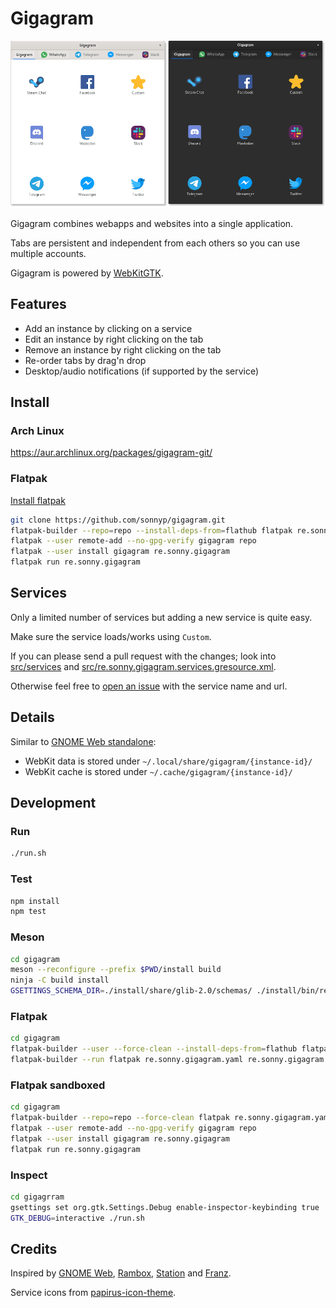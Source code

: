 # Gigagram

![screenshot](screenshot.png)

Gigagram combines webapps and websites into a single application.

Tabs are persistent and independent from each others so you can use multiple accounts.

Gigagram is powered by [WebKitGTK](https://webkitgtk.org/).

## Features

* Add an instance by clicking on a service
* Edit an instance by right clicking on the tab
* Remove an instance by right clicking on the tab
* Re-order tabs by drag'n drop
* Desktop/audio notifications (if supported by the service)

## Install

### Arch Linux

https://aur.archlinux.org/packages/gigagram-git/


### Flatpak

[Install flatpak](https://flatpak.org/setup/)

```sh
git clone https://github.com/sonnyp/gigagram.git
flatpak-builder --repo=repo --install-deps-from=flathub flatpak re.sonny.gigagram.yaml
flatpak --user remote-add --no-gpg-verify gigagram repo
flatpak --user install gigagram re.sonny.gigagram
flatpak run re.sonny.gigagram
```

## Services

Only a limited number of services but adding a new service is quite easy.

Make sure the service loads/works using `Custom`.

If you can please send a pull request with the changes; look into [src/services](src/services) and [src/re.sonny.gigagram.services.gresource.xml](src/re.sonny.gigagram.services.gresource.xml).

Otherwise feel free to [open an issue](https://github.com/sonnyp/gigagram/issues/new) with the service name and url.

## Details

Similar to [GNOME Web standalone](https://fedoramagazine.org/standalone-web-applications-gnome-web/):

* WebKit data is stored under `~/.local/share/gigagram/{instance-id}/`
* WebKit cache is stored under `~/.cache/gigagram/{instance-id}/`

## Development

### Run

```sh
./run.sh
```

### Test

```sh
npm install
npm test
```

### Meson

```sh
cd gigagram
meson --reconfigure --prefix $PWD/install build
ninja -C build install
GSETTINGS_SCHEMA_DIR=./install/share/glib-2.0/schemas/ ./install/bin/re.sonny.gigagram
```

### Flatpak

```sh
cd gigagram
flatpak-builder --user --force-clean --install-deps-from=flathub flatpak re.sonny.gigagram.yaml
flatpak-builder --run flatpak re.sonny.gigagram.yaml re.sonny.gigagram
```

### Flatpak sandboxed

```sh
cd gigagram
flatpak-builder --repo=repo --force-clean flatpak re.sonny.gigagram.yaml
flatpak --user remote-add --no-gpg-verify gigagram repo
flatpak --user install gigagram re.sonny.gigagram
flatpak run re.sonny.gigagram
```

### Inspect

```sh
cd gigagrram
gsettings set org.gtk.Settings.Debug enable-inspector-keybinding true
GTK_DEBUG=interactive ./run.sh
```

## Credits

Inspired by [GNOME Web](https://wiki.gnome.org/Apps/Web), [Rambox](https://rambox.pro/#home), [Station](https://getstation.com/) and [Franz](https://meetfranz.com/).

Service icons from [papirus-icon-theme](https://github.com/PapirusDevelopmentTeam/papirus-icon-theme).
